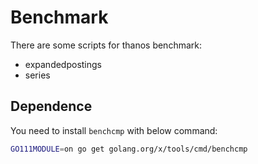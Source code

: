 # Benchmark

There are some scripts for thanos benchmark:

- expandedpostings
- series

## Dependence

You need to install `benchcmp` with below command:
```bash
GO111MODULE=on go get golang.org/x/tools/cmd/benchcmp
```
